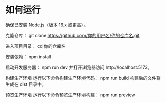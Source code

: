 # 如何运行
确保已安装 Node.js（版本 16.x 或更高）。

克隆仓库：
git clone https://github.com/你的用户名/你的仓库名.git

进入项目目录：
cd 你的仓库名

安装依赖：
npm install

启动开发服务器：
npm run dev
并打开浏览器访问 http://localhost:5173。

构建生产环境
运行以下命令构建生产环境代码：
npm run build
构建后的文件将生成在 dist 目录中。

预览生产环境
运行以下命令预览生产环境构建：
npm run preview

